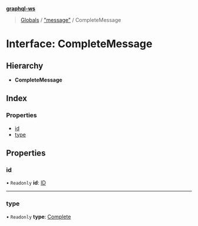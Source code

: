 **[graphql-ws](../README.md)**

> [Globals](../README.md) / ["message"](../modules/_message_.md) / CompleteMessage

# Interface: CompleteMessage

## Hierarchy

* **CompleteMessage**

## Index

### Properties

* [id](_message_.completemessage.md#id)
* [type](_message_.completemessage.md#type)

## Properties

### id

• `Readonly` **id**: [ID](../modules/_types_.md#id)

___

### type

• `Readonly` **type**: [Complete](../enums/_message_.messagetype.md#complete)
